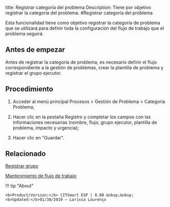 title: Registrar categoría del problema
Description: Tiene por objetivo registrar la categoría del problema.
#Registrar categoría del problema

Esta funcionalidad tiene como objetivo registrar la categoría de problema que se utilizará para definir toda la configuración del flujo de trabajo que el problema seguirá.

Antes de empezar
----------------

Antes de registrar la categoría de problema, es necesario definir el flujo correspondiente
a la gestión de problemas, crear la plantilla de problema y registrar el grupo
ejecutor.

Procedimiento
------------

1.  Acceder al menú principal Procesos \>
    Gestión de Problema \> Categoría Problema;

2.  Hacer clic en la pestaña Registro y completar los campos con las informaciones necesarias
    (nombre, flujo, grupo ejecutor, plantilla de problema, impacto y urgencia);

3.  Hacer clic en "Guardar".

Relacionado 
------------

[Registrar grupo](/pt-br/citsmart-esp-8/initial-settings/access-settings/user/register-groups.html)

[Mantenimiento de flujo de trabajo](/pt-br/citsmart-esp-8/platform-administration/flow-maintenance/workflow.maintenance.html)

!!! tip "About"

    <b>Product/Version:</b> CITSmart ESP | 8.00 &nbsp;&nbsp;
    <b>Updated:</b>01/30/2019 – Larissa Lourenço
